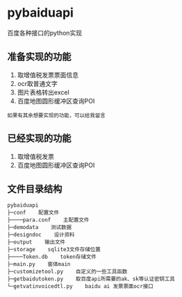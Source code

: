 # pybaiduapi
 百度各种接口的python实现
## 准备实现的功能
1. 取增值税发票票面信息
2. ocr取普通文字
3. 图片表格转出excel
4. 百度地图圆形缓冲区查询POI
```
如果有其余想要实现的功能，可以给我留言
```
## 已经实现的功能
1. 取增值税发票
2. 百度地图圆形缓冲区查询POI

## 文件目录结构
```
pybaiduapi
├─conf    配置文件
├────para.conf    主配置文件
├─demodata    测试数据
├─designdoc    设计资料
├─output    输出文件
├─storage    sqlite3文件存储位置
├────Token.db    token存储文件
├─main.py    窗体main
├─customizetool.py    自定义的一些工具函数
├─getbaidutoken.py    取百度api所需要的ak、sk等认证密钥工具
└─getvatinvoicedtl.py    baidu ai 发票票面ocr接口
```